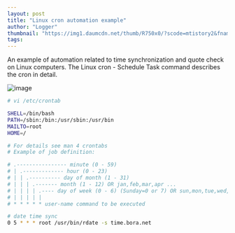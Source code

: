 ```yaml
---
layout: post
title: "Linux cron automation example"
author: "Logger"
thumbnail: "https://img1.daumcdn.net/thumb/R750x0/?scode=mtistory2&fname=https%3A%2F%2Ft1.daumcdn.net%2Fcfile%2Ftistory%2F21337935553E638336"
tags: 
---
```



An example of automation related to time synchronization and quote check on Linux computers. The Linux cron - Schedule Task command describes the cron in detail.

![image](https://t1.daumcdn.net/cfile/tistory/21337935553E638336)

```bash
# vi /etc/crontab

SHELL=/bin/bash
PATH=/sbin:/bin:/usr/sbin:/usr/bin
MAILTO=root
HOME=/

# For details see man 4 crontabs
# Example of job definition:

# .---------------- minute (0 - 59)
# | .------------- hour (0 - 23)
# | | .---------- day of month (1 - 31)
# | | | .------- month (1 - 12) OR jan,feb,mar,apr ...
# | | | | .---- day of week (0 - 6) (Sunday=0 or 7) OR sun,mon,tue,wed,thu,fri,sat
# | | | | |
# * * * * * user-name command to be executed

# date time sync
0 5 * * * root /usr/bin/rdate -s time.bora.net
```